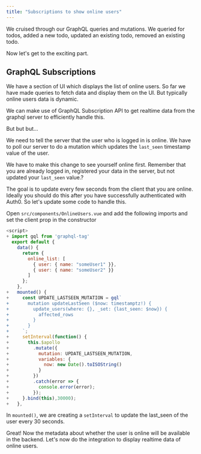 ```yaml
---
title: "Subscriptions to show online users"
---
```


We cruised through our GraphQL queries and mutations. We queried for todos, added a new todo, updated an existing todo, removed an existing todo.

Now let's get to the exciting part.

GraphQL Subscriptions
---------------------

We have a section of UI which displays the list of online users. So far we have made queries to fetch data and display them on the UI. But typically online users data is dynamic.

We can make use of GraphQL Subscription API to get realtime data from the graphql server to efficiently handle this.

But but but...

We need to tell the server that the user who is logged in is online. We have to poll our server to do a mutation which updates the `last_seen` timestamp value of the user.

We have to make this change to see yourself online first. Remember that you are already logged in, registered your data in the server, but not updated your `last_seen` value.?

The goal is to update every few seconds from the client that you are online. Ideally you should do this after you have successfully authenticated with Auth0. So let's update some code to handle this. 

Open `src/components/OnlineUsers.vue` and add the following imports and set the client prop in the constructor

```javascript
<script>
+ import gql from 'graphql-tag'
  export default {
    data() {
      return {
        online_list: [
          { user: { name: "someUser1" }},
          { user: { name: "someUser2" }}
        ]
      };
    },
+   mounted() {
+     const UPDATE_LASTSEEN_MUTATION = gql`
+       mutation updateLastSeen ($now: timestamptz!) {
+         update_users(where: {}, _set: {last_seen: $now}) {
+           affected_rows
+         }
+       }
+     `;
+     setInterval(function() {
+       this.$apollo
+         .mutate({
+           mutation: UPDATE_LASTSEEN_MUTATION,
+           variables: {
+             now: new Date().toISOString()
+           }
+         })
+         .catch(error => {
+           console.error(error);
+         });
+     }.bind(this),30000);
+   },
```

In `mounted()`, we are creating a `setInterval` to update the last_seen of the user every 30 seconds.

Great! Now the metadata about whether the user is online will be available in the backend. Let's now do the integration to display realtime data of online users.
